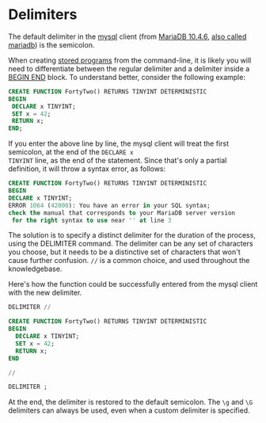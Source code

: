 # Delimiters

The default delimiter in the [mysql](/clients-utilities/mysql-client) client (from [MariaDB 10.4.6](/kb/en/mariadb-1046-release-notes/), [also called mariadb](/clients-utilities/mysql-client/mariadb-command-line-client)) is the semicolon.

When creating [stored programs](/kb/en/stored-programs-and-views/) from the command-line, it is likely you will need to differentiate between the regular delimiter and a delimiter inside a [BEGIN END](/programming-customizing-mariadb/programmatic-compound-statements/begin-end) block.  To understand better, consider the following example:

```sql
CREATE FUNCTION FortyTwo() RETURNS TINYINT DETERMINISTIC
BEGIN
 DECLARE x TINYINT;
 SET x = 42;
 RETURN x;
END; 
```

If you enter the above line by line, the mysql client will treat the first semicolon, at the end of the <code class="fixed" style="white-space:pre-wrap">DECLARE x TINYINT</code> line, as the end of the statement. Since that's only a partial definition, it will throw a syntax error, as follows:

```sql
CREATE FUNCTION FortyTwo() RETURNS TINYINT DETERMINISTIC
BEGIN
DECLARE x TINYINT;
ERROR 1064 (42000): You have an error in your SQL syntax; 
check the manual that corresponds to your MariaDB server version
 for the right syntax to use near '' at line 3
```

The solution is to specify a distinct delimiter for the duration of the process, using the DELIMITER command. The delimiter can be any set of characters you choose, but it needs to be a distinctive set of characters that won't cause further confusion. `//` is a common choice, and used throughout the knowledgebase.

Here's how the function could be successfully entered from the mysql client with the new delimiter.

```sql
DELIMITER //

CREATE FUNCTION FortyTwo() RETURNS TINYINT DETERMINISTIC
BEGIN
  DECLARE x TINYINT;
  SET x = 42;
  RETURN x;
END 

//

DELIMITER ;
```

At the end, the delimiter is restored to the default semicolon. The `\g` and `\G` delimiters can always be used, even when a custom delimiter is specified.
